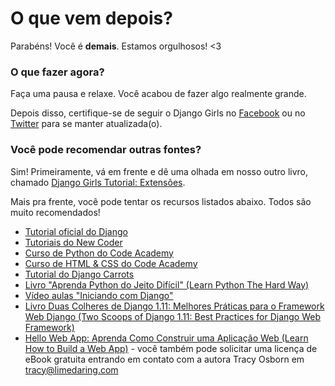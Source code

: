 # O que vem depois?

Parabéns! Você é **demais**. Estamos orgulhosos! <3

### O que fazer agora?

Faça uma pausa e relaxe. Você acabou de fazer algo realmente grande.

Depois disso, certifique-se de seguir o Django Girls no [Facebook](http://facebook.com/djangogirls) ou no [Twitter](https://twitter.com/djangogirls) para se manter atualizada(o).

### Você pode recomendar outras fontes?

Sim! Primeiramente, vá em frente e dê uma olhada em nosso outro livro, chamado [Django Girls Tutorial: Extensões](https://djangogirls.gitbooks.io/django-girls-tutorial-extensions/content/).

Mais pra frente, você pode tentar os recursos listados abaixo. Todos são muito recomendados!

- [Tutorial oficial do Django](https://docs.djangoproject.com/en/1.11/intro/tutorial01/)
- [Tutoriais do New Coder](http://newcoder.io/tutorials/)
- [Curso de Python do Code Academy](https://www.codecademy.com/en/tracks/python)
- [Curso de HTML & CSS do Code Academy](https://www.codecademy.com/tracks/web)
- [Tutorial do Django Carrots](https://github.com/ggcarrots/django-carrots)
- [Livro "Aprenda Python do Jeito Difícil" (Learn Python The Hard Way)](http://learnpythonthehardway.org/book/)
- [Vídeo aulas "Iniciando com Django"](http://www.gettingstartedwithdjango.com/)
- [Livro Duas Colheres de Django 1.11: Melhores Práticas para o Framework Web Django (Two Scoops of Django 1.11: Best Practices for Django Web Framework)](https://www.twoscoopspress.com/products/two-scoops-of-django-1-11)
- [Hello Web App: Aprenda Como Construir uma Aplicação Web (Learn How to Build a Web App)](https://hellowebapp.com/) - você também pode solicitar uma licença de eBook gratuita entrando em contato com a autora Tracy Osborn em <tracy@limedaring.com>
